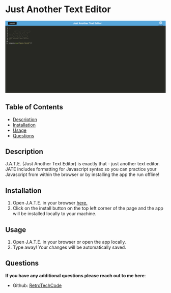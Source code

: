# Just Another Text Editor

![J.A.T.E. main page showing the logo and text saying "console.log("Hello World!")](./assets/images/JATE.png)

## Table of Contents
- [Description](#description)
- [Installation](#installation)
- [Usage](#usage)
- [Questions](#questions)
  
## Description
J.A.T.E. (Just Another Text Editor) is exactly that - just another text editor. JATE includes formatting for Javascript syntax so you can practice your Javascript from within the browser or by installing the app the run offline!
  
## Installation
1. Open J.A.T.E. in your browser [here.](https://salty-tor-76149.herokuapp.com/)
2. Click on the install button on the top left corner of the page and the app will be installed locally to your machine.

## Usage
1. Open J.A.T.E. in your browser or open the app locally.
2. Type away! Your changes will be automatically saved.

## Questions

**If you have any additional questions please reach out to me here**:
- Github: [RetroTechCode](https://github.com/RetroTechCode)